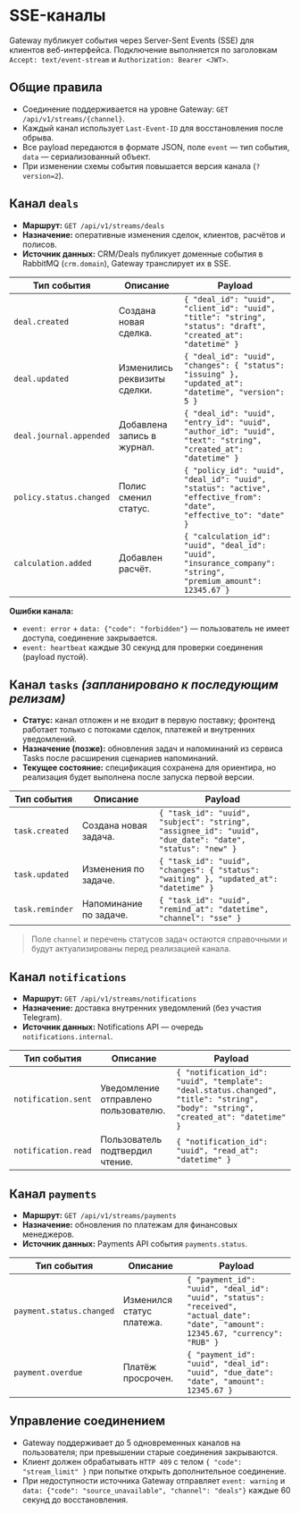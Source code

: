 # SSE-каналы

Gateway публикует события через Server-Sent Events (SSE) для клиентов веб-интерфейса. Подключение выполняется по заголовкам `Accept: text/event-stream` и `Authorization: Bearer <JWT>`.

## Общие правила
- Соединение поддерживается на уровне Gateway: `GET /api/v1/streams/{channel}`.
- Каждый канал использует `Last-Event-ID` для восстановления после обрыва.
- Все payload передаются в формате JSON, поле `event` — тип события, `data` — сериализованный объект.
- При изменении схемы события повышается версия канала (`?version=2`).

## Канал `deals`
- **Маршрут:** `GET /api/v1/streams/deals`
- **Назначение:** оперативные изменения сделок, клиентов, расчётов и полисов.
- **Источник данных:** CRM/Deals публикует доменные события в RabbitMQ (`crm.domain`), Gateway транслирует их в SSE.

| Тип события | Описание | Payload |
| --- | --- | --- |
| `deal.created` | Создана новая сделка. | `{ "deal_id": "uuid", "client_id": "uuid", "title": "string", "status": "draft", "created_at": "datetime" }` |
| `deal.updated` | Изменились реквизиты сделки. | `{ "deal_id": "uuid", "changes": { "status": "issuing" }, "updated_at": "datetime", "version": 5 }` |
| `deal.journal.appended` | Добавлена запись в журнал. | `{ "deal_id": "uuid", "entry_id": "uuid", "author_id": "uuid", "text": "string", "created_at": "datetime" }` |
| `policy.status.changed` | Полис сменил статус. | `{ "policy_id": "uuid", "deal_id": "uuid", "status": "active", "effective_from": "date", "effective_to": "date" }` |
| `calculation.added` | Добавлен расчёт. | `{ "calculation_id": "uuid", "deal_id": "uuid", "insurance_company": "string", "premium_amount": 12345.67 }` |

**Ошибки канала:**
- `event: error` + `data: {"code": "forbidden"}` — пользователь не имеет доступа, соединение закрывается.
- `event: heartbeat` каждые 30 секунд для проверки соединения (payload пустой).

## Канал `tasks` *(запланировано к последующим релизам)*
- **Статус:** канал отложен и не входит в первую поставку; фронтенд работает только с потоками сделок, платежей и внутренних уведомлений.
- **Назначение (позже):** обновления задач и напоминаний из сервиса Tasks после расширения сценариев напоминаний.
- **Текущее состояние:** спецификация сохранена для ориентира, но реализация будет выполнена после запуска первой версии.

| Тип события | Описание | Payload |
| --- | --- | --- |
| `task.created` | Создана новая задача. | `{ "task_id": "uuid", "subject": "string", "assignee_id": "uuid", "due_date": "date", "status": "new" }` |
| `task.updated` | Изменения по задаче. | `{ "task_id": "uuid", "changes": { "status": "waiting" }, "updated_at": "datetime" }` |
| `task.reminder` | Напоминание по задаче. | `{ "task_id": "uuid", "remind_at": "datetime", "channel": "sse" }` |

> Поле `channel` и перечень статусов задач остаются справочными и будут актуализированы перед реализацией канала.

## Канал `notifications`
- **Маршрут:** `GET /api/v1/streams/notifications`
- **Назначение:** доставка внутренних уведомлений (без участия Telegram).
- **Источник данных:** Notifications API — очередь `notifications.internal`.

| Тип события | Описание | Payload |
| --- | --- | --- |
| `notification.sent` | Уведомление отправлено пользователю. | `{ "notification_id": "uuid", "template": "deal.status.changed", "title": "string", "body": "string", "created_at": "datetime" }` |
| `notification.read` | Пользователь подтвердил чтение. | `{ "notification_id": "uuid", "read_at": "datetime" }` |

## Канал `payments`
- **Маршрут:** `GET /api/v1/streams/payments`
- **Назначение:** обновления по платежам для финансовых менеджеров.
- **Источник данных:** Payments API события `payments.status`.

| Тип события | Описание | Payload |
| --- | --- | --- |
| `payment.status.changed` | Изменился статус платежа. | `{ "payment_id": "uuid", "deal_id": "uuid", "status": "received", "actual_date": "date", "amount": 12345.67, "currency": "RUB" }` |
| `payment.overdue` | Платёж просрочен. | `{ "payment_id": "uuid", "deal_id": "uuid", "due_date": "date", "amount": 12345.67 }` |

## Управление соединением
- Gateway поддерживает до 5 одновременных каналов на пользователя; при превышении старые соединения закрываются.
- Клиент должен обрабатывать `HTTP 409` с телом `{ "code": "stream_limit" }` при попытке открыть дополнительное соединение.
- При недоступности источника Gateway отправляет `event: warning` и `data: {"code": "source_unavailable", "channel": "deals"}` каждые 60 секунд до восстановления.
